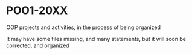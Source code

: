 # POO1-20XX
OOP projects and activities, in the process of being organized

It may have some files missing, and many statements, but it will soon be corrected, and organized
